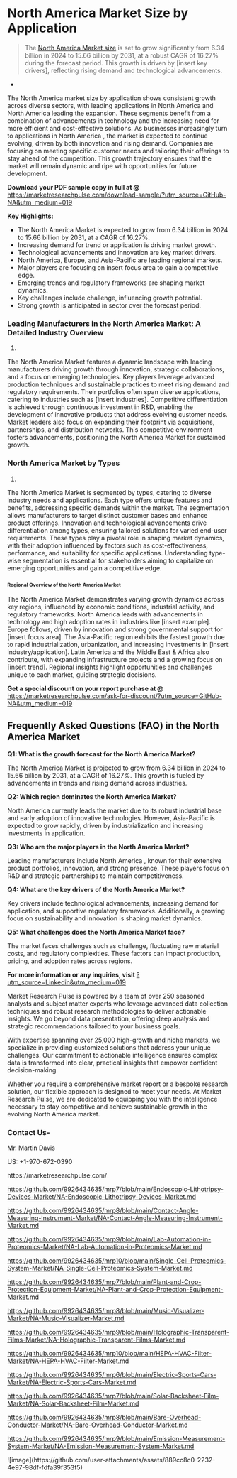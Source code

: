 <h1>North America  Market&nbsp;Size by Application</h1><blockquote><p>The <a href="https://marketresearchpulse.com/download-sample/?utm_source=GitHub-NA&amp;utm_medium=019">North America  Market size</a> is set to grow significantly from 6.34 billion in 2024 to 15.66 billion by 2031, at a robust CAGR of 16.27% during the forecast period. This growth is driven by [insert key drivers], reflecting rising demand and technological advancements.</p></blockquote><ul><li></li></ul><p>The North America  market size by application shows consistent growth across diverse sectors, with leading applications in North America  and North America  leading the expansion. These segments benefit from a combination of advancements in technology and the increasing need for more efficient and cost-effective solutions. As businesses increasingly turn to applications in North America , the market is expected to continue evolving, driven by both innovation and rising demand. Companies are focusing on meeting specific customer needs and tailoring their offerings to stay ahead of the competition. This growth trajectory ensures that the market will remain dynamic and ripe with opportunities for future development.</p><p><strong>Download your PDF sample copy in full at @ </strong><a href="https://marketresearchpulse.com/download-sample/?utm_source=GitHub-NA&amp;utm_medium=019">https://marketresearchpulse.com/download-sample/?utm_source=GitHub-NA&amp;utm_medium=019</a></p><p><strong>Key Highlights: </strong></p><ul><li>The North America  Market is expected to grow from 6.34 billion in 2024 to 15.66 billion by 2031, at a CAGR of 16.27%.</li><li>Increasing demand for trend or application is driving market growth.</li><li>Technological advancements and innovation are key market drivers.</li><li>North America, Europe, and Asia-Pacific are leading regional markets.</li><li>Major players are focusing on insert focus area to gain a competitive edge.</li><li>Emerging trends and regulatory frameworks are shaping market dynamics.</li><li>Key challenges include challenge, influencing growth potential.</li><li>Strong growth is anticipated in sector over the forecast period.</li></ul><h3>Leading Manufacturers in the North America  Market: A Detailed Industry Overview</h3><ol><li></li></ol><div class="flex max-w-full flex-col flex-grow"><div class="min-h-8 text-message flex w-full flex-col items-end gap-2 whitespace-normal break-words [.text-message+&amp;]:mt-5" dir="auto" data-message-author-role="assistant" data-message-id="fd8432e4-4910-450d-b182-61b7bfb0a01f" data-message-model-slug="gpt-4o"><div class="flex w-full flex-col gap-1 empty:hidden first:pt-[3px]"><div class="markdown prose w-full break-words dark:prose-invert light"><p>The North America  Market features a dynamic landscape with leading manufacturers driving growth through innovation, strategic collaborations, and a focus on emerging technologies. Key players leverage advanced production techniques and sustainable practices to meet rising demand and regulatory requirements. Their portfolios often span diverse applications, catering to industries such as [insert industries]. Competitive differentiation is achieved through continuous investment in R&amp;D, enabling the development of innovative products that address evolving customer needs. Market leaders also focus on expanding their footprint via acquisitions, partnerships, and distribution networks. This competitive environment fosters advancements, positioning the North America  Market for sustained growth.</p></div></div></div></div><h3>North America  Market by Types</h3><ol><li></li></ol><div class="flex max-w-full flex-col flex-grow"><div class="min-h-8 text-message flex w-full flex-col items-end gap-2 whitespace-normal break-words [.text-message+&amp;]:mt-5" dir="auto" data-message-author-role="assistant" data-message-id="084470be-0bb7-4664-bddf-5156b4f41249" data-message-model-slug="gpt-4o-mini"><div class="flex w-full flex-col gap-1 empty:hidden first:pt-[3px]"><div class="markdown prose w-full break-words dark:prose-invert light"><p>The North America  Market is segmented by types, catering to diverse industry needs and applications. Each type offers unique features and benefits, addressing specific demands within the market. The segmentation allows manufacturers to target distinct customer bases and enhance product offerings. Innovation and technological advancements drive differentiation among types, ensuring tailored solutions for varied end-user requirements. These types play a pivotal role in shaping market dynamics, with their adoption influenced by factors such as cost-effectiveness, performance, and suitability for specific applications. Understanding type-wise segmentation is essential for stakeholders aiming to capitalize on emerging opportunities and gain a competitive edge.</p></div></div></div></div><h3><span style="font-size: 11px;">Regional Overview of the North America  Market</span></h3><div class="flex max-w-full flex-col flex-grow"><div class="min-h-8 text-message flex w-full flex-col items-end gap-2 whitespace-normal break-words [.text-message+&amp;]:mt-5" dir="auto" data-message-author-role="assistant" data-message-id="e9038762-ce64-4e30-91c9-9bd413514231" data-message-model-slug="gpt-4o-mini"><div class="flex w-full flex-col gap-1 empty:hidden first:pt-[3px]"><div class="markdown prose w-full break-words dark:prose-invert light"><p>The North America  Market demonstrates varying growth dynamics across key regions, influenced by economic conditions, industrial activity, and regulatory frameworks. North America leads with advancements in technology and high adoption rates in industries like [insert example]. Europe follows, driven by innovation and strong governmental support for [insert focus area]. The Asia-Pacific region exhibits the fastest growth due to rapid industrialization, urbanization, and increasing investments in [insert industry/application]. Latin America and the Middle East &amp; Africa also contribute, with expanding infrastructure projects and a growing focus on [insert trend]. Regional insights highlight opportunities and challenges unique to each market, guiding strategic decisions.</p></div></div></div></div><p><strong>Get a special discount on your report purchase at @ </strong><a href="https://marketresearchpulse.com/ask-for-discount/?utm_source=GitHub-NA&amp;utm_medium=019">https://marketresearchpulse.com/ask-for-discount/?utm_source=GitHub-NA&amp;utm_medium=019</a></p><h2>Frequently Asked Questions (FAQ) in the North America  Market</h2><p><strong>Q1: What is the growth forecast for the North America  Market?</strong></p><p>The North America  Market is projected to grow from 6.34 billion in 2024 to 15.66 billion by 2031, at a CAGR of 16.27%. This growth is fueled by advancements in trends and rising demand across industries.</p><p><strong>Q2: Which region dominates the North America  Market?</strong></p><p>North America currently leads the market due to its robust industrial base and early adoption of innovative technologies. However, Asia-Pacific is expected to grow rapidly, driven by industrialization and increasing investments in application.</p><p><strong>Q3: Who are the major players in the North America  Market?</strong></p><p>Leading manufacturers include North America , known for their extensive product portfolios, innovation, and strong presence. These players focus on R&amp;D and strategic partnerships to maintain competitiveness.</p><p><strong>Q4: What are the key drivers of the North America  Market?</strong></p><p>Key drivers include technological advancements, increasing demand for application, and supportive regulatory frameworks. Additionally, a growing focus on sustainability and innovation is shaping market dynamics.</p><p><strong>Q5: What challenges does the North America  Market face?</strong></p><p>The market faces challenges such as challenge, fluctuating raw material costs, and regulatory complexities. These factors can impact production, pricing, and adoption rates across regions.</p><p><strong>For more information or any inquiries, visit&nbsp;</strong><a href="?utm_source=Linkedin&utm_medium=019">?utm_source=Linkedin&utm_medium=019</a></p><p>Market Research Pulse is powered by a team of over 250 seasoned analysts and subject matter experts who leverage advanced data collection techniques and robust research methodologies to deliver actionable insights. We go beyond data presentation, offering deep analysis and strategic recommendations tailored to your business goals.</p><p>With expertise spanning over 25,000 high-growth and niche markets, we specialize in providing customized solutions that address your unique challenges. Our commitment to actionable intelligence ensures complex data is transformed into clear, practical insights that empower confident decision-making.</p><p>Whether you require a comprehensive market report or a bespoke research solution, our flexible approach is designed to meet your needs. At Market Research Pulse, we are dedicated to equipping you with the intelligence necessary to stay competitive and achieve sustainable growth in the evolving North America  market.</p><h3><strong>Contact Us-</strong></h3><p>Mr. Martin Davis</p><p>US: +1-970-672-0390</p><p>https://marketresearchpulse.com/</p><p><a href="https://github.com/9926434635/mrp7/blob/main/Endoscopic-Lithotripsy-Devices-Market/NA-Endoscopic-Lithotripsy-Devices-Market.md">https://github.com/9926434635/mrp7/blob/main/Endoscopic-Lithotripsy-Devices-Market/NA-Endoscopic-Lithotripsy-Devices-Market.md</a></p><p><a href="https://github.com/9926434635/mrp8/blob/main/Contact-Angle-Measuring-Instrument-Market/NA-Contact-Angle-Measuring-Instrument-Market.md">https://github.com/9926434635/mrp8/blob/main/Contact-Angle-Measuring-Instrument-Market/NA-Contact-Angle-Measuring-Instrument-Market.md</a></p><p><a href="https://github.com/9926434635/mrp9/blob/main/Lab-Automation-in-Proteomics-Market/NA-Lab-Automation-in-Proteomics-Market.md">https://github.com/9926434635/mrp9/blob/main/Lab-Automation-in-Proteomics-Market/NA-Lab-Automation-in-Proteomics-Market.md</a></p><p><a href="https://github.com/9926434635/mrp10/blob/main/Single-Cell-Proteomics-System-Market/NA-Single-Cell-Proteomics-System-Market.md">https://github.com/9926434635/mrp10/blob/main/Single-Cell-Proteomics-System-Market/NA-Single-Cell-Proteomics-System-Market.md</a></p><p><a href="https://github.com/9926434635/mrp7/blob/main/Plant-and-Crop-Protection-Equipment-Market/NA-Plant-and-Crop-Protection-Equipment-Market.md">https://github.com/9926434635/mrp7/blob/main/Plant-and-Crop-Protection-Equipment-Market/NA-Plant-and-Crop-Protection-Equipment-Market.md</a></p><p><a href="https://github.com/9926434635/mrp8/blob/main/Music-Visualizer-Market/NA-Music-Visualizer-Market.md">https://github.com/9926434635/mrp8/blob/main/Music-Visualizer-Market/NA-Music-Visualizer-Market.md</a></p><p><a href="https://github.com/9926434635/mrp9/blob/main/Holographic-Transparent-Films-Market/NA-Holographic-Transparent-Films-Market.md">https://github.com/9926434635/mrp9/blob/main/Holographic-Transparent-Films-Market/NA-Holographic-Transparent-Films-Market.md</a></p><p><a href="https://github.com/9926434635/mrp10/blob/main/HEPA-HVAC-Filter-Market/NA-HEPA-HVAC-Filter-Market.md">https://github.com/9926434635/mrp10/blob/main/HEPA-HVAC-Filter-Market/NA-HEPA-HVAC-Filter-Market.md</a></p><p><a href="https://github.com/9926434635/mrp6/blob/main/Electric-Sports-Cars-Market/NA-Electric-Sports-Cars-Market.md">https://github.com/9926434635/mrp6/blob/main/Electric-Sports-Cars-Market/NA-Electric-Sports-Cars-Market.md</a></p><p><a href="https://github.com/9926434635/mrp7/blob/main/Solar-Backsheet-Film-Market/NA-Solar-Backsheet-Film-Market.md">https://github.com/9926434635/mrp7/blob/main/Solar-Backsheet-Film-Market/NA-Solar-Backsheet-Film-Market.md</a></p><p><a href="https://github.com/9926434635/mrp8/blob/main/Bare-Overhead-Conductor-Market/NA-Bare-Overhead-Conductor-Market.md">https://github.com/9926434635/mrp8/blob/main/Bare-Overhead-Conductor-Market/NA-Bare-Overhead-Conductor-Market.md</a></p><p><a href="https://github.com/9926434635/mrp9/blob/main/Emission-Measurement-System-Market/NA-Emission-Measurement-System-Market.md">https://github.com/9926434635/mrp9/blob/main/Emission-Measurement-System-Market/NA-Emission-Measurement-System-Market.md</a></p>
![image](https://github.com/user-attachments/assets/889cc8c0-2232-4e97-98df-fdfa39f353f5)
